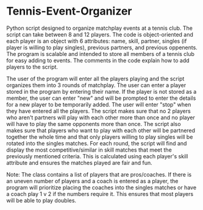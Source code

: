 # Tennis-Event-Organizer

Python script designed to organize matchplay events at a tennis club. The script can take between 8 and 12 players. The code is object-oriented and each player is an object with 6 attributes:
name, skill, partner, singles (if player is willing to play singles), previous partners, and previous oppenents. The program is scalable and intended to store all members of a tennis club for easy adding to events. The comments in the code explain how to add players to the script.

The user of the program will enter all the players playing and the script organizes them into 3 rounds of matchplay. The user can enter a player stored in the program by entering their name. If the player is not stored as a member, the user can enter "new" and will be prompted to enter the details for a new player to be temporarily added. The user will enter "stop" when they have entered all the players. The script makes sure that no 2 players who aren't partners will play with each other more than once and no player will have to play the same opponents more than once. The script also makes sure that players who want to play with each other will be partnered together the whole time and that only players willing to play singles will be rotated into the singles matches. For each round, the script will find and display the most competitive/similar in skill matches that meet the previously mentioned criteria. This is calculated using each player's skill attribute and ensures the matches played are fair and fun. 

Note: The class contains a list of players that are pros/coaches. If there is an uneven number of players and a coach is entered as a player, the program will prioritize placing the coaches into the singles matches or have a coach play 1 v 2 if the numbers require it. This ensures that most players will be able to play doubles.
